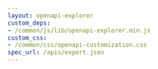 ```yaml
---
layout: openapi-explorer
custom_deps:
- /common/js/lib/openapi-explorer.min.js
custom_css:
- /common/css/openapi-customization.css
spec_url: /apis/export.json
---
```

